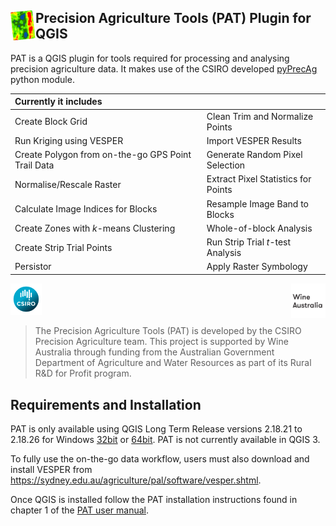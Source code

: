 <img src="/pat/icons/icon.png" width="40" height="48"  align="left"/>Precision Agriculture Tools (PAT) Plugin for QGIS 
-------------------------------------------------

PAT is a QGIS plugin for tools required for processing and analysing precision agriculture data. It
makes use of the CSIRO developed [pyPrecAg](https://github.com/CSIRO-Precision-Agriculture/pyprecag#pyprecag) python module.

|Currently it includes|    |
| :---|:---|
|Create Block Grid | Clean Trim and Normalize Points |
|Run Kriging using VESPER |Import VESPER Results |
|Create Polygon from on-the-go GPS Point Trail Data |Generate Random Pixel Selection |
|Normalise/Rescale Raster |Extract Pixel Statistics for Points |
|Calculate Image Indices for Blocks |Resample Image Band to Blocks |
|Create Zones with <i>k</i>-means Clustering|Whole-of-block Analysis |
|Create Strip Trial Points |Run Strip Trial <i>t</i>-test Analysis |
|Persistor |Apply Raster Symbology |


<img width="11%" style="float" align="right" src="pat/icons/WineAustralia_Logo.png" />
<img width="10%" style="float" align="bottom" src="pat/icons/CSIRO_Grad_RGB.png"/>
<blockquote> The Precision Agriculture Tools (PAT) is developed by the CSIRO Precision Agriculture team.  
   This project is supported by Wine Australia through funding from the Australian Government Department of Agriculture and Water Resources as part of its Rural R&D for Profit program.</blockquote>

Requirements and Installation
------------
PAT is only available using QGIS Long Term Release versions 2.18.21 to 2.18.26 for Windows [32bit](http://download.osgeo.org/qgis/win64/QGIS-OSGeo4W-2.18.26-1-Setup-x86.exe) or [64bit](http://download.osgeo.org/qgis/win64/QGIS-OSGeo4W-2.18.26-1-Setup-x86_64.exe). PAT is not currently available in QGIS 3.

To fully use the on-the-go data workflow, users must also download and install VESPER from https://sydney.edu.au/agriculture/pal/software/vesper.shtml.

Once QGIS is installed follow the PAT installation instructions found in chapter 1 of the [PAT user manual](/pat/PAT_User_Manual.pdf).
